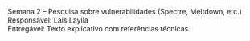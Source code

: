 Semana 2 – Pesquisa sobre vulnerabilidades (Spectre, Meltdown, etc.)  
Responsável: Lais Laylla  
Entregável: Texto explicativo com referências técnicas 

